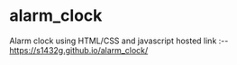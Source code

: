 # alarm_clock
Alarm clock using HTML/CSS and javascript
hosted link :-- https://s1432g.github.io/alarm_clock/
